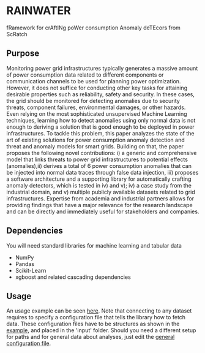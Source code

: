 # RAINWATER
fRamework for crAftINg poWer consumption Anomaly deTEcors from ScRatch

## Purpose

Monitoring power grid infrastructures typically generates a massive amount of power consumption data related to different components or communication channels to be used for planning power optimization. 
However, it does not suffice for conducting other key tasks for attaining desirable properties such as reliability, safety and security. 
In these cases, the grid should be monitored for detecting anomalies due to security threats, component failures, environmental damages, or other hazards. 
Even relying on the most sophisticated unsupervised Machine Learning techniques, learning how to detect anomalies using only normal data is not enough to deriving a solution that is good enough to be deployed in power infrastructures. 
To tackle this problem, this paper analyzes the state of the art of existing solutions for power consumption anomaly detection and threat and anomaly models for smart grids. 
Building on that, the paper proposes the following novel contributions: i) a generic and comprehensive model that links threats to power grid infrastructures to potential effects (anomalies),ii) derives a total of 6 power consumption anomalies that can be injected into normal data traces through false data injection, iii) proposes a software architecture and a supporting library for automatically crafting anomaly detectors, which is tested in iv) and v); iv) a case study from the industrial domain, and v) multiple publicly available datasets related to grid infrastructures. 
Expertise from academia and industrial partners allows for providing findings that have a major relevance for the research landscape and can be directly and immediately useful for stakeholders and companies.

## Dependencies

You will need standard libraries for machine learning and tabular data
- NumPy
- Pandas
- Scikit-Learn
- xgboost
and related cascading dependencies

## Usage

An usage example can be seen [here](simple_main.py).
Note that connecting to any dataset requires to specify a configuration file that tells the library how to fetch data.
These configuration files have to be structures as shown in the [example](input/RS2DG.cfg), and placed in the 'input' folder.
Should you need a different setup for paths and for general data about analyses, just edit the [general configuration file](general_cfg.cfg).